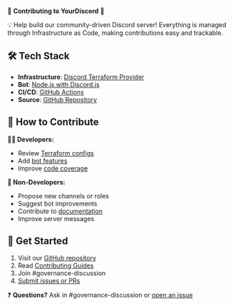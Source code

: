 🚀 **Contributing to YourDiscord** 🚀

💡 Help build our community-driven Discord server! Everything is managed through Infrastructure as Code, making contributions easy and trackable.

## 🛠️ Tech Stack
- **Infrastructure**: [Discord Terraform Provider](https://registry.terraform.io/providers/Lucky3028/discord/latest/docs)
- **Bot**: [Node.js with Discord.js](https://discord.js.org/)
- **CI/CD**: [GitHub Actions](https://github.com/DayneD89/YourDiscord/actions)
- **Source**: [GitHub Repository](https://github.com/DayneD89/YourDiscord)

## 🤝 How to Contribute

**👨‍💻 Developers:**
- Review [Terraform configs](https://github.com/DayneD89/YourDiscord/tree/main/terraform)
- Add [bot features](https://github.com/DayneD89/YourDiscord/tree/main/YourBot)
- Improve [code coverage](https://dayned89.github.io/YourDiscord/)

**👥 Non-Developers:**
- Propose new channels or roles
- Suggest bot improvements
- Contribute to [documentation](https://github.com/DayneD89/YourDiscord/tree/main/docs)
- Improve server messages

## 🚀 Get Started
1. Visit our [GitHub repository](https://github.com/DayneD89/YourDiscord)
2. Read [Contributing Guides](https://github.com/DayneD89/YourDiscord/tree/main/docs)
3. Join #governance-discussion
4. [Submit issues or PRs](https://github.com/DayneD89/YourDiscord/issues)

❓ **Questions?** Ask in #governance-discussion or [open an issue](https://github.com/DayneD89/YourDiscord/issues)